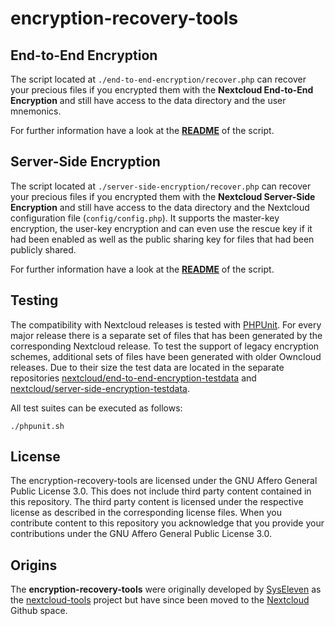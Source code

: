 # encryption-recovery-tools

## End-to-End Encryption

The script located at `./end-to-end-encryption/recover.php` can recover your precious files if you encrypted them with the **Nextcloud End-to-End Encryption** and still have access to the data directory and the user mnemonics.

For further information have a look at the [**README**](./end-to-end-encryption/README.md) of the script.

## Server-Side Encryption

The script located at `./server-side-encryption/recover.php` can recover your precious files if you encrypted them with the **Nextcloud Server-Side Encryption** and still have access to the data directory and the Nextcloud configuration file (`config/config.php`).
It supports the master-key encryption, the user-key encryption and can even use the rescue key if it had been enabled as well as the public sharing key for files that had been publicly shared.

For further information have a look at the [**README**](./server-side-encryption/README.md) of the script.

## Testing

The compatibility with Nextcloud releases is tested with [PHPUnit](https://phpunit.de).
For every major release there is a separate set of files that has been generated by the corresponding Nextcloud release.
To test the support of legacy encryption schemes, additional sets of files have been generated with older Owncloud releases.
Due to their size the test data are located in the separate repositories [nextcloud/end-to-end-encryption-testdata](https://github.com/nextcloud/end-to-end-encryption-testdata) and [nextcloud/server-side-encryption-testdata](https://github.com/nextcloud/server-side-encryption-testdata).

All test suites can be executed as follows:

```
./phpunit.sh
```

## License

The encryption-recovery-tools are licensed under the GNU Affero General Public License 3.0.
This does not include third party content contained in this repository.
The third party content is licensed under the respective license as described in the corresponding license files.
When you contribute content to this repository you acknowledge that you provide your contributions under the GNU Affero General Public License 3.0.

## Origins

The **encryption-recovery-tools** were originally developed by [SysEleven](https://www.syseleven.de/) as the [nextcloud-tools](https://github.com/syseleven/nextcloud-tools) project but have since been moved to the [Nextcloud](https://nextcloud.com) Github space.
